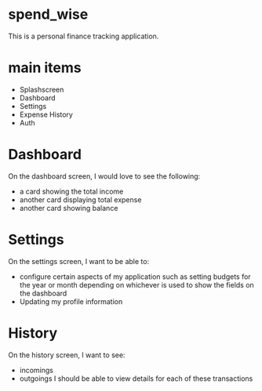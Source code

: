# spend_wise

This is a personal finance tracking application.

# main items

- Splashscreen
- Dashboard
- Settings
- Expense History
- Auth

# Dashboard

On the dashboard screen, I would love to see the following:

- a card showing the total income
- another card displaying total expense
- another card showing balance

# Settings

On the settings screen, I want to be able to:

- configure certain aspects of my application such as setting budgets for the year or month depending on whichever is used to show the fields on the dashboard
- Updating my profile information

# History

On the history screen, I want to see:

- incomings
- outgoings
  I should be able to view details for each of these transactions
